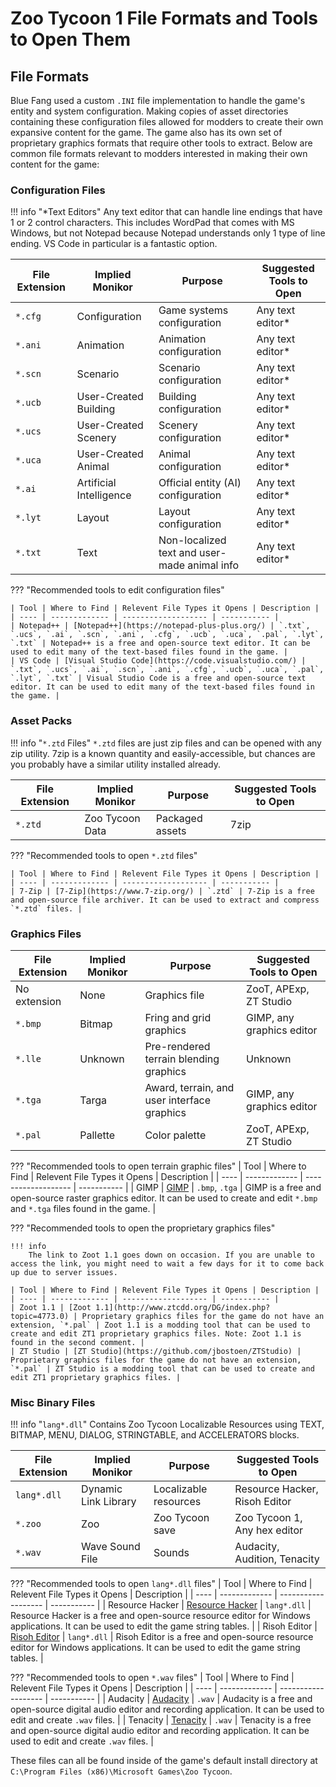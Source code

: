 # Zoo Tycoon 1 File Formats and Tools to Open Them

## File Formats

Blue Fang used a custom `.INI` file implementation to handle the game's entity and system configuration. Making copies of asset directories containing these configuration files allowed for modders to create their own expansive content for the game. The game also has its own set of proprietary graphics formats that require other tools to extract. Below are common file formats relevant to modders interested in making their own content for the game:

### Configuration Files

!!! info "*Text Editors"
    Any text editor that can handle line endings that have 1 or 2 control characters. This includes WordPad that comes with MS Windows, but not Notepad because Notepad understands only 1 type of line ending. VS Code in particular is a fantastic option.

| File Extension | Implied Monikor | Purpose | Suggested Tools to Open |
| -------------- | --------------- | ------- | ------------- |
| `*.cfg`             | Configuration | Game systems configuration | Any text editor* |
| `*.ani`             | Animation | Animation configuration | Any text editor* |
| `*.scn`             | Scenario | Scenario configuration | Any text editor* |
| `*.ucb`             | User-Created Building | Building configuration | Any text editor* |
| `*.ucs`             | User-Created Scenery | Scenery configuration | Any text editor* |
| `*.uca`             | User-Created Animal | Animal configuration | Any text editor* |
| `*.ai`              | Artificial Intelligence | Official entity (AI) configuration | Any text editor* |
| `*.lyt`             | Layout | Layout configuration | Any text editor* |
| `*.txt`             | Text | Non-localized text and user-made animal info | Any text editor* |

??? "Recommended tools to edit configuration files"

    | Tool | Where to Find | Relevent File Types it Opens | Description | 
    | ---- | ------------- | ------------------- | ----------- |
    | Notepad++ | [Notepad++](https://notepad-plus-plus.org/) | `.txt`, `.ucs`, `.ai`, `.scn`, `.ani`, `.cfg`, `.ucb`, `.uca`, `.pal`, `.lyt`, `.txt` | Notepad++ is a free and open-source text editor. It can be used to edit many of the text-based files found in the game. |
    | VS Code | [Visual Studio Code](https://code.visualstudio.com/) | `.txt`, `.ucs`, `.ai`, `.scn`, `.ani`, `.cfg`, `.ucb`, `.uca`, `.pal`, `.lyt`, `.txt` | Visual Studio Code is a free and open-source text editor. It can be used to edit many of the text-based files found in the game. |


### Asset Packs

!!! info "`*.ztd` Files"
    `*.ztd` files are just zip files and can be opened with any zip utility. 7zip is a known quantity and easily-accessible, but chances are you probably have a similar utility installed already.

| File Extension | Implied Monikor | Purpose | Suggested Tools to Open |
| -------------- | --------------- | ------- | ------------- |
| `*.ztd`             | Zoo Tycoon Data | Packaged assets  | 7zip |

??? "Recommended tools to open `*.ztd` files"

    | Tool | Where to Find | Relevent File Types it Opens | Description | 
    | ---- | ------------- | ------------------- | ----------- |
    | 7-Zip | [7-Zip](https://www.7-zip.org/) | `.ztd` | 7-Zip is a free and open-source file archiver. It can be used to extract and compress `*.ztd` files. |

### Graphics Files

| File Extension | Implied Monikor | Purpose | Suggested Tools to Open |
| -------------- | --------------- | ------- | ------------- |
| No extension        | None | Graphics file | ZooT, APExp, ZT Studio  |
| `*.bmp`             | Bitmap | Fring and grid graphics | GIMP, any graphics editor |
| `*.lle`             | Unknown | Pre-rendered terrain blending graphics | Unknown |
| `*.tga`             | Targa | Award, terrain, and user interface graphics | GIMP, any graphics editor |
| `*.pal`             | Pallette | Color palette                | ZooT, APExp, ZT Studio |

??? "Recommended tools to open terrain graphic files"
    | Tool | Where to Find | Relevent File Types it Opens | Description | 
    | ---- | ------------- | ------------------- | ----------- |
    | GIMP | [GIMP](https://www.gimp.org/) | `.bmp`, `.tga` | GIMP is a free and open-source raster graphics editor. It can be used to create and edit `*.bmp` and `*.tga` files found in the game. |

??? "Recommended tools to open the proprietary graphics files"

    !!! info
        The link to Zoot 1.1 goes down on occasion. If you are unable to access the link, you might need to wait a few days for it to come back up due to server issues.

    | Tool | Where to Find | Relevent File Types it Opens | Description | 
    | ---- | ------------- | ------------------- | ----------- |
    | Zoot 1.1 | [Zoot 1.1](http://www.ztcdd.org/DG/index.php?topic=4773.0) | Proprietary graphics files for the game do not have an extension, `*.pal` | Zoot 1.1 is a modding tool that can be used to create and edit ZT1 proprietary graphics files. Note: Zoot 1.1 is found in the second comment. |
    | ZT Studio | [ZT Studio](https://github.com/jbostoen/ZTStudio) | Proprietary graphics files for the game do not have an extension, `*.pal` | ZT Studio is a modding tool that can be used to create and edit ZT1 proprietary graphics files. |

### Misc Binary Files

!!! info "`lang*.dll`"
    Contains Zoo Tycoon Localizable Resources using TEXT, BITMAP, MENU, DIALOG, STRINGTABLE, and ACCELERATORS blocks.

| File Extension | Implied Monikor | Purpose | Suggested Tools to Open |
| -------------- | --------------- | ------- | ------------- |
| `lang*.dll`             | Dynamic Link Library | Localizable resources | Resource Hacker, Risoh Editor |
| `*.zoo`             | Zoo | Zoo Tycoon save | Zoo Tycoon 1, Any hex editor |
| `*.wav`             | Wave Sound File | Sounds | Audacity, Audition, Tenacity |

??? "Recommended tools to open `lang*.dll` files"
    | Tool | Where to Find | Relevent File Types it Opens | Description | 
    | ---- | ------------- | ------------------- | ----------- |
    | Resource Hacker | [Resource Hacker](http://www.angusj.com/resourcehacker/) | `lang*.dll` | Resource Hacker is a free and open-source resource editor for Windows applications. It can be used to edit the game string tables. |
    | Risoh Editor | [Risoh Editor](https://github.com/katahiromz/RisohEditor) | `lang*.dll` | Risoh Editor is a free and open-source resource editor for Windows applications. It can be used to edit the game string tables. |

??? "Recommended tools to open `*.wav` files"
    | Tool | Where to Find | Relevent File Types it Opens | Description | 
    | ---- | ------------- | ------------------- | ----------- |
    | Audacity | [Audacity](https://www.audacityteam.org/) | `.wav` | Audacity is a free and open-source digital audio editor and recording application. It can be used to edit and create `.wav` files. |
    | Tenacity | [Tenacity](https://tenacityaudio.org/) | `.wav` | Tenacity is a free and open-source digital audio editor and recording application. It can be used to edit and create `.wav` files. |

These files can all be found inside of the game's default install directory at `C:\Program Files (x86)\Microsoft Games\Zoo Tycoon`.
